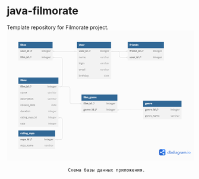 # java-filmorate
Template repository for Filmorate project.
![Схема базы данных](https://github.com/Aleksander-Kamenskiy/java-filmorate/blob/main/intermediate%20task%2011%20(2).png)

                           Схема базы данных приложения.
